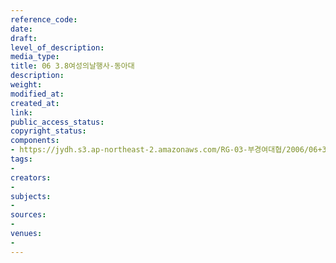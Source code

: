 ```yaml
---
reference_code: 
date: 
draft: 
level_of_description: 
media_type: 
title: 06 3.8여성의날행사-동아대
description: 
weight: 
modified_at: 
created_at: 
link: 
public_access_status: 
copyright_status: 
components:
- https://jydh.s3.ap-northeast-2.amazonaws.com/RG-03-부경여대협/2006/06+3.8여성의날행사-동아대.jpg
tags:
- 
creators:
- 
subjects:
- 
sources:
- 
venues:
- 
---
```


